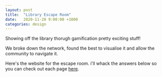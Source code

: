 ```yaml
---
layout: post
title:  "Library Escape Room"
date:   2020-11-20 9:00:00 +1000
categories: design
---
```

Showing off the library thorugh gamification pretty exciting stuff!

We broke down the network, found the best to visualise it and allow the community to navigate it.

Here's the website for the escape room. i'll whack the answers below so you can check out each page [here](https://usyd-risu.github.io/escape_room/escape_room_2020/).
